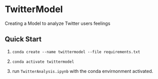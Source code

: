 # TwitterModel
Creating a Model to analyze Twitter users feelings

## Quick Start

1. `conda create --name twittermodel --file requirements.txt`

2. `conda activate twittermodel`

3. run `TwitterAnalysis.ipynb` with the conda envirnonment activated.

